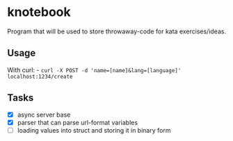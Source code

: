 # knotebook

Program that will be used to store throwaway-code for kata exercises/ideas.

## Usage

With curl:
	- `curl -X POST -d 'name=[name]&lang=[language]' localhost:1234/create`

## Tasks
- [x] async server base
- [x] parser that can parse url-format variables 
- [ ] loading values into struct and storing it in binary form
